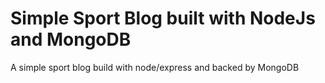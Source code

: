 # Simple Sport Blog built with NodeJs and MongoDB

A simple sport blog build with node/express and backed by MongoDB
